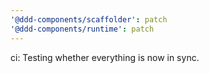 ```yaml
---
'@ddd-components/scaffolder': patch
'@ddd-components/runtime': patch
---
```


ci: Testing whether everything is now in sync.
